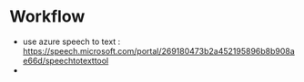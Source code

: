 # Workflow

- use azure speech to text : https://speech.microsoft.com/portal/269180473b2a452195896b8b908ae66d/speechtotexttool
- 